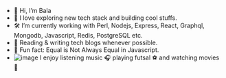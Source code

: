 - 👋 Hi, I’m Bala
- 👀 I love exploring new tech stack and building cool stuffs.
- 🛠️ I’m currently working with Perl, Nodejs, Express, React, Graphql, Mongodb, Javascript, Redis, PostgreSQL etc.
- 📰 Reading & writing tech blogs whenever possible.
- 👾 Fun fact: Equal is Not Always Equal in Javascript.
-  ![image](https://user-images.githubusercontent.com/102934155/162580915-b1b0b92c-c05e-4023-ac22-27c67945abc7.png)
 I enjoy listening music 🎧 playing futsal ⚽ and watching movies 🎦


<!---
balaganabathy-deriv/balaganabathy-deriv is a ✨ special ✨ repository because its `README.md` (this file) appears on your GitHub profile.
You can click the Preview link to take a look at your changes.
--->
